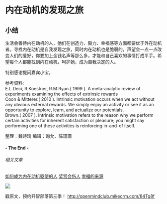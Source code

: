 # 内在动机的发现之旅


## 小结

生活会善待内在动机的人，他们在创造力、毅力、幸福感等方面都要优于外在动机者。寻找内在动机是自我发现之旅，同时内在动机也是脆弱的，声望会一点一点改变人们的爱好，你要加上金钱名声等那么多，才能和自己喜欢的事情打成平手。希望每个人都能找到内在动机，呵护她，成为自我决定的人。

特别感谢提问嘉宾小宝。

参考资料:  
E.L.Deci, R.Koestner, R.M.Ryan.( 1999 ). A meta-analytic review of experiments examining the effects of extrinsic rewards  
Coon & Mitterer.( 2010 ). Intrinsic motivation occurs when we act without any obvious external rewards. We simply enjoy an activity or see it as an opportunity to explore, learn, and actualize our potentials.  
Brown.( 2007 ). Intrinsic motivation refers to the reason why we perform certain activities for inherent satisfaction or pleasure; you might say performing one of these activities is reinforcing in-and-of itself.


整理：魏诗琦 编辑：询允、陈珊珊


#### - The End -

###### 相关文章
[如何成为内在动机驱使的人](http://mp.weixin.qq.com/s?__biz=MzA4ODM4ODQ3MQ==&mid=2651928764&idx=1&sn=4e8411f724077dd73c17cc8fc1b21b32)
[奖赏会伤人](http://mp.weixin.qq.com/s?__biz=MzA4ODM4ODQ3MQ==&mid=403371078&idx=1&sn=5059e0b724e0ed213fe76a93a30c93da)
[幸福的来源](http://mp.weixin.qq.com/s?__biz=MzA4ODM4ODQ3MQ==&mid=2651927663&idx=1&sn=2555f3251ff16a2168affa64bb051025)

![](https://mmbiz.qlogo.cn/mmbiz_jpg/ice5enJHe2ThLzVrIjpxsJhERtGMNh4Pia0MZgULN8sPYf6DwiaIBVVkqxj92YdfZnIdZy0B27ka5SRykOrU7dSEA/0?wx_fmt=jpeg)

戳原文，预约开智部落第三季！
http://openmindclub.mikecrm.com/84Tg8f








